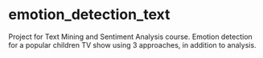 # emotion_detection_text
Project for Text Mining and Sentiment Analysis course. Emotion detection for a popular children TV show using 3 approaches, in addition to analysis.
